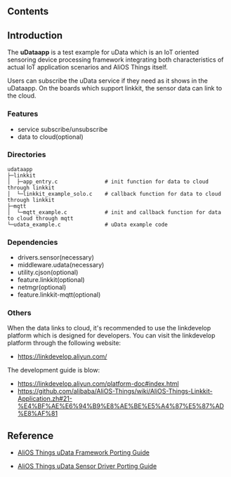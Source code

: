 ## Contents

## Introduction

The **uDataapp** is a test example for uData which is an IoT oriented sensoring device processing framework integrating both characteristics of actual IoT application scenarios and AliOS Things itself.

Users can subscribe the uData service if they need as it shows in the uDataapp. On the boards which support linkkit, the sensor data can link to the cloud.

### Features

- service subscribe/unsubscribe
- data to cloud(optional)

### Directories

<pre><code>udataapp
├─linkkit
│  ├─app_entry.c               # init function for data to cloud through linkkit
│  └─linkkit_example_solo.c    # callback function for data to cloud through linkkit
├─mqtt
│  └─mqtt_example.c            # init and callback function for data to cloud through mqtt
└─udata_example.c              # uData example code
</code></pre>

### Dependencies

- drivers.sensor(necessary)
- middleware.udata(necessary)
- utility.cjson(optional)
- feature.linkkit(optional)
- netmgr(optional)
- feature.linkkit-mqtt(optional)

### Others

When the data links to cloud, it's recommended to use the linkdevelop platform which is designed for developers.
You can visit the linkdevelop platform through the following website:

- https://linkdevelop.aliyun.com/

The development guide is blow:

- https://linkdevelop.aliyun.com/platform-doc#index.html
- https://github.com/alibaba/AliOS-Things/wiki/AliOS-Things-Linkkit-Application.zh#21-%E4%BF%AE%E6%94%B9%E8%AE%BE%E5%A4%87%E5%87%AD%E8%AF%81

## Reference

- [AliOS Things uData Framework Porting Guide](https://github.com/alibaba/AliOS-Things/wiki/AliOS-Things-uData-Framework-Porting-Guide)

- [AliOS Things uData Sensor Driver Porting Guide](https://github.com/alibaba/AliOS-Things/wiki/AliOS-Things-uData-Sensor-Driver-Porting-Guide)
